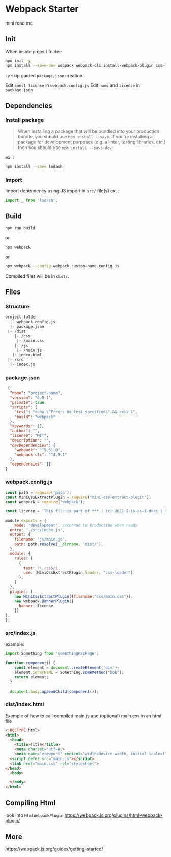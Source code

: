 # Webpack Starter

mini read me

## Init

When inside project folder:

```bash
npm init -y
npm install --save-dev webpack webpack-cli install-webpack-plugin css-loader mini-css-extract-plugin banner-plugin
```

`-y` skip guided `package.json` creation

Edit `const license` in `webpack.config.js`
Edit `name` and `license` in `package.json`

## Dependencies

### Install package

> When installing a package that will be bundled into your production bundle, you should use `npm install --save`. If you're installing a package for development purposes (e.g. a linter, testing libraries, etc.) then you should use `npm install --save-dev`.  

ex. :

```bash
npm install --save lodash
```

### Import

Import dependency using JS import in `src/` file(s)
ex. :

```javascript
import _ from 'lodash';
```

## Build

```bash
npm run build
```

or

```bash
npx webpack
```

or

```bash
npx webpack --config webpack.custom-name.config.js
```

Compiled files will be in `dist/`.

## Files

### Structure

```txt
project-folder  
  |- webpack.config.js  
  |- package.json  
 |- /dist  
    |- /css  
     |- /main.css  
    |- /js  
     |- /main.js   
   |- index.html
 |- /src  
  |- index.js
```

### package.json

```json
 {
  "name": "project-name",
  "version": "0.0.1",
  "private": true,
  "scripts": {
    "test": "echo \"Error: no test specified\" && exit 1",
    "build": "webpack"
  },
  "keywords": [],
  "author": "",
  "license": "MIT",
  "description": "",
  "devDependencies": {
    "webpack": "^5.61.0",
    "webpack-cli": "^4.9.1"
  },
  "dependencies": {}
}
```

### webpack.config.js

```javascript
const path = require('path');
const MiniCssExtractPlugin = require("mini-css-extract-plugin");
const webpack = require('webpack');

const license = 'This file is part of *** | (c) 2021 I-is-as-I-does | MIT license'; //edit

module.exports = {
    mode: 'development', //chande to production when ready
  entry: './src/index.js',
  output: {
    filename: 'js/main.js',
    path: path.resolve(__dirname, 'dist/'),
  },
  module: {
    rules: [
      {
        test: /\.css$/i,
        use: [MiniCssExtractPlugin.loader, "css-loader"],
      },
    ]
  },
  plugins: [
    new MiniCssExtractPlugin({filename:"css/main.css"}),
    new webpack.BannerPlugin({
      banner: license,
    })
],
};
```

### src/index.js

example:

```javascript
import Something from 'somethingPackage';

function component() {
    const element = document.createElement('div');
    element.innerHTML = Something.someMethod("bob");  
    return element;
  }
  
  document.body.appendChild(component());
```

### dist/index.html

Exemple of how to call compiled main.js and (optional) main.css in an html file

```html
<!DOCTYPE html>
<html>
  <head>
    <title>Title</title>
    <meta charset="utf-8">
    <meta name="viewport" content="width=device-width, initial-scale=1">
  <script defer src="main.js"></script>
  <link href="main.css" rel="stylesheet">
</head>
  <body>

  </body>
</html>
```

## Compiling Html

look into `HtmlWebpackPlugin`
<https://webpack.js.org/plugins/html-webpack-plugin/>

## More

<https://webpack.js.org/guides/getting-started/>
